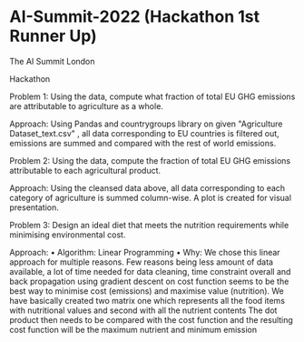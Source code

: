 # AI-Summit-2022 (Hackathon 1st Runner Up)

The AI Summit London

Hackathon

Problem 1: Using the data, compute what fraction of total EU GHG emissions are attributable to agriculture as a whole.

Approach: Using Pandas and countrygroups library on given "Agriculture Dataset_text.csv" , all data corresponding to EU countries is filtered out, emissions are summed and compared with the rest of world emissions.

Problem 2: Using the data, compute the fraction of total EU GHG emissions attributable to each agricultural product.

Approach: Using the cleansed data above, all data corresponding to each category of agriculture is summed column-wise. A plot is created for visual presentation.

Problem 3: Design an ideal diet that meets the nutrition requirements while minimising environmental cost.

Approach:
•	Algorithm: Linear Programming
•	Why: We chose this linear approach for multiple reasons. Few reasons being less amount of data available, a lot of time needed for data cleaning, time constraint overall and back propagation using gradient descent on cost function seems to be the best way to minimise cost (emissions) and maximise value (nutrition).
We have basically created two matrix one which represents all the food items with nutritional values and second with all the nutrient contents 
The dot product then needs to be compared with the cost function and the resulting cost function will be the maximum nutrient and minimum emission
